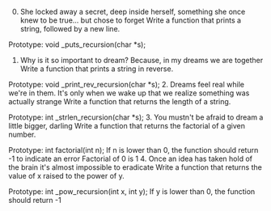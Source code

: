 0. She locked away a secret, deep inside herself, something she once knew to be true... but chose to forget
	Write a function that prints a string, followed by a new line.

Prototype: void _puts_recursion(char *s);
1. Why is it so important to dream? Because, in my dreams we are together
	Write a function that prints a string in reverse.

Prototype: void _print_rev_recursion(char *s);
2. Dreams feel real while we're in them. It's only when we wake up that we realize something was actually strange
	Write a function that returns the length of a string.

Prototype: int _strlen_recursion(char *s);
3. You mustn't be afraid to dream a little bigger, darling
	Write a function that returns the factorial of a given number.

Prototype: int factorial(int n);
If n is lower than 0, the function should return -1 to indicate an error
Factorial of 0 is 1
4. Once an idea has taken hold of the brain it's almost impossible to eradicate
	Write a function that returns the value of x raised to the power of y.

Prototype: int _pow_recursion(int x, int y);
If y is lower than 0, the function should return -1
